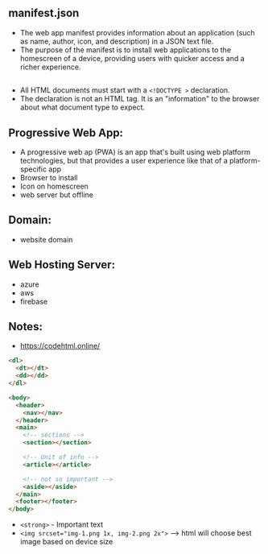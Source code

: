 ## manifest.json

- The web app manifest provides information about an application (such as name, author, icon, and description) in a JSON text file.
- The purpose of the manifest is to install web applications to the homescreen of a device, providing users with quicker access and a richer experience.

## <!Doctype html>

- All HTML documents must start with a `<!DOCTYPE >` declaration.
- The declaration is not an HTML tag. It is an "information" to the browser about what document type to expect.

## Progressive Web App:

- A progressive web ap (PWA) is an app that's built using web platform technologies, but that provides a user experience like that of a platform-specific app
- Browser to install
- Icon on homescreen
- web server but offline

## Domain:

- website domain

## Web Hosting Server:

- azure
- aws
- firebase

## Notes:

- https://codehtml.online/

```html
<dl>
  <dt></dt>
  <dd></dd>
</dl>
```

```html
<body>
  <header>
    <nav></nav>
  </header>
  <main>
    <!-- sections -->
    <section></section>

    <!-- Unit of info -->
    <article></article>

    <!-- not so important -->
    <aside></aside>
  </main>
  <footer></footer>
</body>
```

- `<strong>` - Important text
- `<img srcset="img-1.png 1x, img-2.png 2x">` --> html will choose best image based on device size
